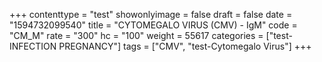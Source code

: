 +++
contenttype = "test"
showonlyimage = false
draft = false
date = "1594732099540"
title = "CYTOMEGALO VIRUS (CMV) - IgM"
code = "CM_M"
rate = "300"
hc = "100"
weight = 55617
categories = ["test-INFECTION PREGNANCY"]
tags = ["CMV", "test-Cytomegalo Virus"]
+++

